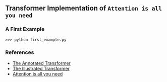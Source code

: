 ## Transformer Implementation of `Attention is all you need`

### A First Example
```angular2html
>>> python first_example.py
```

### References
- [The Annotated Transformer](http://nlp.seas.harvard.edu/2018/04/03/attention.html)
- [The Illustrated Transformer](http://jalammar.github.io/illustrated-transformer/)
- [Attention is all you need](https://arxiv.org/abs/1706.03762)
